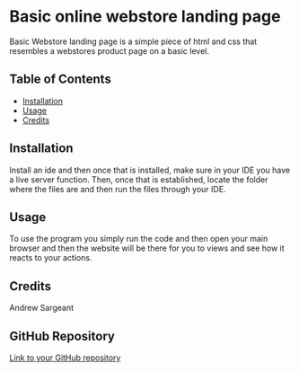 # Basic online webstore landing page

Basic Webstore landing page is a simple piece of html and css that resembles a webstores product page on a basic level. 

## Table of Contents

- [Installation](#installation)
- [Usage](#usage)
- [Credits](#credits)

## Installation
Install an ide and then once that is installed, make sure in your IDE you have a live server function.
Then, once that is established, locate the folder where the files are and then run the files through your IDE.

## Usage

To use the program you simply run the code and then open your main browser
and then the website will be there for you to views and see how it reacts to your actions.

## Credits

Andrew Sargeant

## GitHub Repository

[Link to your GitHub repository](https://github.com/The-Bug_CTRL/MyRepository)
